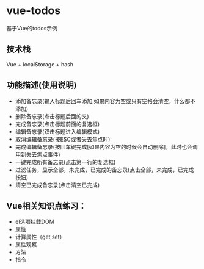 # vue-todos
基于Vue的todos示例

## 技术栈
Vue + localStorage + hash

## 功能描述(使用说明)
- 添加备忘录(输入标题后回车添加,如果内容为空或只有空格会清空，什么都不添加)
- 删除备忘录(点击标题后面的叉)
- 完成备忘录(点击标题前面的复选框)
- 编辑备忘录(双击标题进入编辑模式)
- 取消编辑备忘录(按ESC或者失去焦点时)
- 完成编辑备忘录(按回车键完成[如果内容为空的时候会自动删除]，此时也会调用到失去焦点事件)
- 一键完成所有备忘录(点击第一行的复选框)
- 过滤任务，显示全部，未完成，已完成的备忘录(点击全部，未完成，已完成按钮)
- 清空已完成备忘录(点击清空已完成)

## Vue相关知识点练习：

- el选项挂载DOM
- 属性
- 计算属性（get,set）
- 属性观察
- 方法
- 指令
